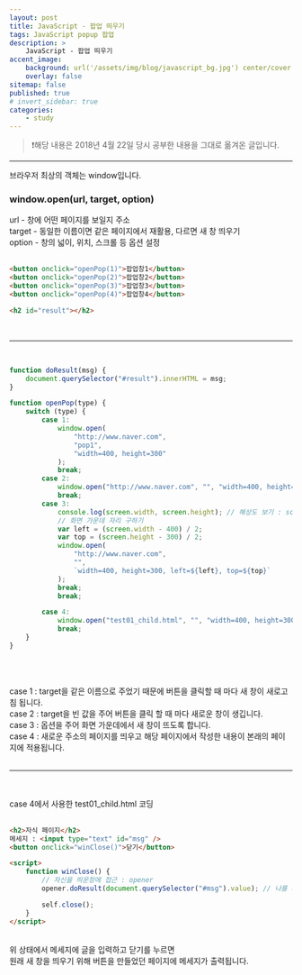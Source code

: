 ```yaml
---
layout: post
title: JavaScript - 팝업 띄우기
tags: JavaScript popup 팝업
description: >
    JavaScript - 팝업 띄우기
accent_image:
    background: url('/assets/img/blog/javascript_bg.jpg') center/cover
    overlay: false
sitemap: false
published: true
# invert_sidebar: true
categories:
    - study
---
```


> ❗️해당 내용은 2018년 4월 22일 당시 공부한 내용을 그대로 옮겨온 글입니다.

---

브라우저 최상의 객체는 window입니다.<br>

### window.open(url, target, option)

url - 창에 어떤 페이지를 보일지 주소<br>
target - 동일한 이름이면 같은 페이지에서 재활용, 다르면 새 창 띄우기<br>
option - 창의 넓이, 위치, 스크롤 등 옵션 설정<br><br>

```html
<button onclick="openPop(1)">팝업창1</button>
<button onclick="openPop(2)">팝업창2</button>
<button onclick="openPop(3)">팝업창3</button>
<button onclick="openPop(4)">팝업창4</button>

<h2 id="result"></h2>
```

<br>

---

<br>

```javascript
function doResult(msg) {
    document.querySelector("#result").innerHTML = msg;
}

function openPop(type) {
    switch (type) {
        case 1:
            window.open(
                "http://www.naver.com",
                "pop1",
                "width=400, height=300"
            );
            break;
        case 2:
            window.open("http://www.naver.com", "", "width=400, height=300");
            break;
        case 3:
            console.log(screen.width, screen.height); // 해상도 보기 : screen
            // 화면 가운데 자리 구하기
            var left = (screen.width - 400) / 2;
            var top = (screen.height - 300) / 2;
            window.open(
                "http://www.naver.com",
                "",
                `width=400, height=300, left=${left}, top=${top}`
            );
            break;
            break;

        case 4:
            window.open("test01_child.html", "", "width=400, height=300");
            break;
    }
}
```

<br><br>

case 1 : target을 같은 이름으로 주었기 때문에 버튼을 클릭할 때 마다 새 창이 새로고침 됩니다.<br>
case 2 : target을 빈 값을 주어 버튼을 클릭 할 때 마다 새로운 창이 생깁니다.<br>
case 3 : 옵션을 주어 화면 가운데에서 새 창이 뜨도록 합니다.<br>
case 4 : 새로운 주소의 페이지를 띄우고 해당 페이지에서 작성한 내용이 본래의 페이지에 적용됩니다.<br><br>

---

<br><br>
case 4에서 사용한 test01_child.html 코딩<br><br>

```html
<h2>자식 페이지</h2>
메세지 : <input type="text" id="msg" />
<button onclick="winClose()">닫기</button>

<script>
    function winClose() {
        // 자신을 띄운창에 접근 : opener
        opener.doResult(document.querySelector("#msg").value); // 나를 띄운 부모창의 doResult에 접근

        self.close();
    }
</script>
```

<br>
위 상태에서 메세지에 글을 입력하고 닫기를 누르면 <br>
원래 새 창을 띄우기 위해 버튼을 만들었던 페이지에 메세지가 출력됩니다.<br>
